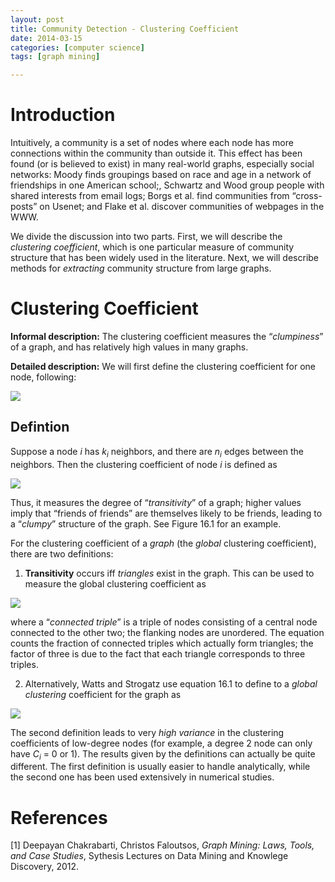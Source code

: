 ```yaml
---
layout: post
title: Community Detection - Clustering Coefficient
date: 2014-03-15
categories: [computer science]
tags: [graph mining]

---
```


<script type="text/javascript"  src="http://cdn.mathjax.org/mathjax/latest/MathJax.js?config=TeX-AMS-MML_HTMLorMML"></script>

# Introduction

Intuitively, a community is a set of nodes where each node has more connections within the community than outside it. This effect has been found (or is believed to exist) in many real-world graphs, especially social networks: Moody finds groupings based on race and age in a network of friendships in one American school;, Schwartz and Wood group people with shared interests from email logs; Borgs et al. find communities from “cross-posts” on Usenet; and Flake et al. discover communities of webpages in the WWW.
We divide the discussion into two parts. First, we will describe the *clustering coefficient*, which is one particular measure of community structure that has been widely used in the literature. Next, we will describe methods for *extracting* community structure from large graphs.
# Clustering Coefficient**Informal description:** The clustering coefficient measures the “*clumpiness*” of a graph, and has relatively high values in many graphs.
**Detailed description:** We will first define the clustering coefficient for one node, following: 

![](http://sungsoo.github.com/images/clustering-coefficient.png)
Defintion 
---
Suppose a node *i* has *k*<sub>*i*</sub> neighbors, and there are *n*<sub>*i*</sub> edges between the neighbors. Then the clustering coefficient of node *i* is defined as![](http://sungsoo.github.com/images/transitivity.png)
Thus, it measures the degree of “*transitivity*” of a graph; higher values imply that “friends of friends” are themselves likely to be friends, leading to a “*clumpy*” structure of the graph. See Figure 16.1 for an example.
For the clustering coefficient of a *graph* (the *global* clustering coefficient), there are two definitions:
1. **Transitivity** occurs iff *triangles* exist in the graph. This can be used to measure the global clustering coefficient as

![](http://sungsoo.github.com/images/global-clustering.png)
where a “*connected triple*” is a triple of nodes consisting of a central node connected to the other two; the flanking nodes are unordered. The equation counts the fraction of connected triples which actually form triangles; the factor of three is due to the fact that each triangle corresponds to three triples.2. Alternatively, Watts and Strogatz use equation 16.1 to define to a *global clustering* coefficient for the graph as
![](http://sungsoo.github.com/images/global-clustering-coefficient.png)The second definition leads to very *high variance* in the clustering coefficients of low-degree nodes (for example, a degree 2 node can only have *C*<sub>*i*</sub> = 0 or 1). The results given by the definitions can actually be quite different. The first definition is usually easier to handle analytically, while the second one has been used extensively in numerical studies.
# References
[1] Deepayan Chakrabarti, Christos Faloutsos, *Graph Mining: Laws, Tools, and Case Studies*, Sythesis Lectures on Data Mining and Knowlege Discovery, 2012.




